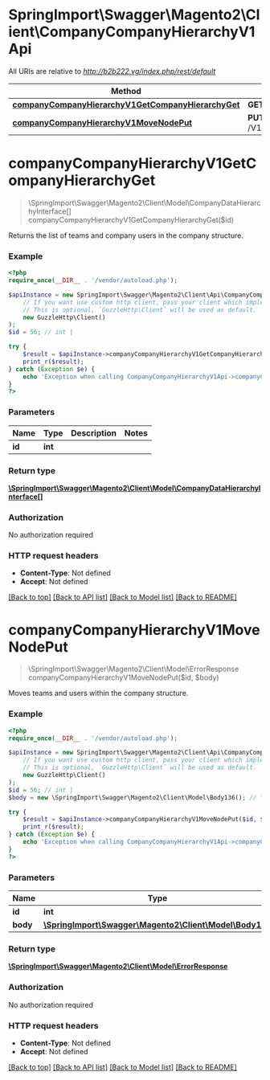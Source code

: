 # SpringImport\Swagger\Magento2\Client\CompanyCompanyHierarchyV1Api

All URIs are relative to *http://b2b222.vg/index.php/rest/default*

Method | HTTP request | Description
------------- | ------------- | -------------
[**companyCompanyHierarchyV1GetCompanyHierarchyGet**](CompanyCompanyHierarchyV1Api.md#companyCompanyHierarchyV1GetCompanyHierarchyGet) | **GET** /V1/hierarchy/{id} | 
[**companyCompanyHierarchyV1MoveNodePut**](CompanyCompanyHierarchyV1Api.md#companyCompanyHierarchyV1MoveNodePut) | **PUT** /V1/hierarchy/move/{id} | 


# **companyCompanyHierarchyV1GetCompanyHierarchyGet**
> \SpringImport\Swagger\Magento2\Client\Model\CompanyDataHierarchyInterface[] companyCompanyHierarchyV1GetCompanyHierarchyGet($id)



Returns the list of teams and company users in the company structure.

### Example
```php
<?php
require_once(__DIR__ . '/vendor/autoload.php');

$apiInstance = new SpringImport\Swagger\Magento2\Client\Api\CompanyCompanyHierarchyV1Api(
    // If you want use custom http client, pass your client which implements `GuzzleHttp\ClientInterface`.
    // This is optional, `GuzzleHttp\Client` will be used as default.
    new GuzzleHttp\Client()
);
$id = 56; // int | 

try {
    $result = $apiInstance->companyCompanyHierarchyV1GetCompanyHierarchyGet($id);
    print_r($result);
} catch (Exception $e) {
    echo 'Exception when calling CompanyCompanyHierarchyV1Api->companyCompanyHierarchyV1GetCompanyHierarchyGet: ', $e->getMessage(), PHP_EOL;
}
?>
```

### Parameters

Name | Type | Description  | Notes
------------- | ------------- | ------------- | -------------
 **id** | **int**|  |

### Return type

[**\SpringImport\Swagger\Magento2\Client\Model\CompanyDataHierarchyInterface[]**](../Model/CompanyDataHierarchyInterface.md)

### Authorization

No authorization required

### HTTP request headers

 - **Content-Type**: Not defined
 - **Accept**: Not defined

[[Back to top]](#) [[Back to API list]](../../README.md#documentation-for-api-endpoints) [[Back to Model list]](../../README.md#documentation-for-models) [[Back to README]](../../README.md)

# **companyCompanyHierarchyV1MoveNodePut**
> \SpringImport\Swagger\Magento2\Client\Model\ErrorResponse companyCompanyHierarchyV1MoveNodePut($id, $body)



Moves teams and users within the company structure.

### Example
```php
<?php
require_once(__DIR__ . '/vendor/autoload.php');

$apiInstance = new SpringImport\Swagger\Magento2\Client\Api\CompanyCompanyHierarchyV1Api(
    // If you want use custom http client, pass your client which implements `GuzzleHttp\ClientInterface`.
    // This is optional, `GuzzleHttp\Client` will be used as default.
    new GuzzleHttp\Client()
);
$id = 56; // int | 
$body = new \SpringImport\Swagger\Magento2\Client\Model\Body136(); // \SpringImport\Swagger\Magento2\Client\Model\Body136 | 

try {
    $result = $apiInstance->companyCompanyHierarchyV1MoveNodePut($id, $body);
    print_r($result);
} catch (Exception $e) {
    echo 'Exception when calling CompanyCompanyHierarchyV1Api->companyCompanyHierarchyV1MoveNodePut: ', $e->getMessage(), PHP_EOL;
}
?>
```

### Parameters

Name | Type | Description  | Notes
------------- | ------------- | ------------- | -------------
 **id** | **int**|  |
 **body** | [**\SpringImport\Swagger\Magento2\Client\Model\Body136**](../Model/Body136.md)|  | [optional]

### Return type

[**\SpringImport\Swagger\Magento2\Client\Model\ErrorResponse**](../Model/ErrorResponse.md)

### Authorization

No authorization required

### HTTP request headers

 - **Content-Type**: Not defined
 - **Accept**: Not defined

[[Back to top]](#) [[Back to API list]](../../README.md#documentation-for-api-endpoints) [[Back to Model list]](../../README.md#documentation-for-models) [[Back to README]](../../README.md)

